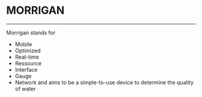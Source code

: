 # MORRIGAN
--- 
Morrigan stands for 
- Mobile
- Optimized
- Real-time
- Ressource 
- Interface
- Gauge
- Network
and aims to be a simple-to-use device to determine the quality of water
